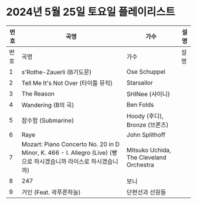 # 2024년 5월 25일 토요일 플레이리스트

| 번호 | 곡명 | 가수 | 설명 |
|------|------|------|------|
| 번호 | 곡명 | 가수 | 설명 |
| 1 | s'Rothe-Zauerli (B기도문) | Ose Schuppel |  |
| 2 | Tell Me It's Not Over (타이틀 뮤직) | Starsailor |  |
| 3 | The Reason | SHINee (샤이니) |  |
| 4 | Wandering (B의 곡) | Ben Folds |  |
| 5 | 잠수함 (Submarine) | Hoody (후디), Bronze (브론즈) |  |
| 6 | Raye | John Splithoff |  |
| 7 | Mozart: Piano Concerto No. 20 in D Minor, K. 466 - I. Allegro (Live) (빵으로 하시겠습니까 라이스로 하시겠습니까) | Mitsuko Uchida, The Cleveland Orchestra |  |
| 8 | 247 | 보니 |  |
| 9 | 거인 (Feat. 곽푸른하늘) | 단편선과 선원들 |  |
